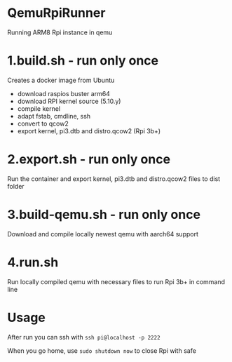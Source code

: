 # QemuRpiRunner
Running ARM8 Rpi instance in qemu

# 1.build.sh - run only once
Creates a docker image from Ubuntu
- download raspios buster arm64
- download RPI kernel source (5.10.y)
- compile kernel
- adapt fstab, cmdline, ssh
- convert to qcow2
- export kernel, pi3.dtb and distro.qcow2 (Rpi 3b+)

# 2.export.sh - run only once
Run the container and export kernel, pi3.dtb and distro.qcow2 files to dist folder

# 3.build-qemu.sh - run only once
Download and compile locally newest qemu with aarch64 support

# 4.run.sh
Run locally compiled qemu with necessary files to run Rpi 3b+ in command line

# Usage
After run you can ssh with ```ssh pi@localhost -p 2222```

When you go home, use ```sudo shutdown now``` to close Rpi with safe
